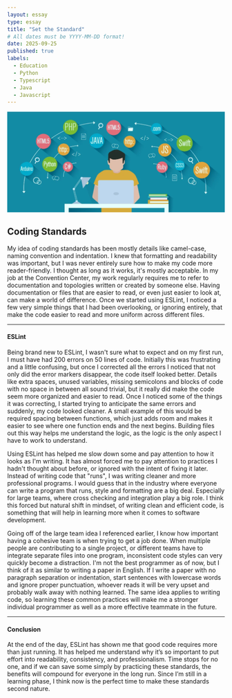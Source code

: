 ```yaml
---
layout: essay
type: essay
title: "Set the Standard"
# All dates must be YYYY-MM-DD format!
date: 2025-09-25
published: true
labels:
  - Education
  - Python
  - Typescript
  - Java
  - Javascript
---
```



<div class="essay-page">
  <img src="../img/essays/codingStandards.webp" class="essay-header-img" alt="coding">
</div>

<div class="text-center">
  <h2> Coding Standards </h2>
</div>

My idea of coding standards has been mostly details like camel-case, naming convention and indentation. I knew that formatting and readability was important, but I was never entirely sure how to make my code more reader-friendly. I thought as long as it works, it's mostly acceptable. In my job at the Convention Center, my work regularly requires me to refer to documentation and topologies written or created by someone else. Having documentation or files that are easier to read, or even just easier to look at, can make a world of difference. Once we started using ESLint, I noticed a few very simple things that I had been overlooking, or ignoring entirely, that make the code easier to read and more uniform across different files.

---

<div class="text-center">
  <h4> ESLint </h4>
</div>

Being brand new to ESLint, I wasn't sure what to expect and on my first run, I must have had 200 errors on 50 lines of code. Initially this was frustrating and a little confusing, but once I corrected all the errors I noticed that not only did the error markers disappear, the code itself looked better. Details like extra spaces, unused variables, missing semicolons and blocks of code with no space in between all sound trivial, but it really did make the code seem more organized and easier to read. Once I noticed some of the things it was correcting, I started trying to anticipate the same errors and suddenly, my code looked cleaner. A small example of this would be required spacing between functions, which just adds room and makes it easier to see where one function ends and the next begins. Building files out this way helps me understand the logic, as the logic is the only aspect I have to work to understand.

Using ESLint has helped me slow down some and pay attention to how it looks as I'm writing. It has almost forced me to pay attention to practices I hadn't thought about before, or ignored with the intent of fixing it later. Instead of writing code that "runs", I was writing cleaner and more professional programs. I would guess that in the industry where everyone can write a program that runs, style and formatting are a big deal. Especially for large teams, where cross checking and integration play a big role. I think this forced but natural shift in mindset, of writing clean and efficient code, is something that will help in learning more when it comes to software development.

Going off of the large team idea I referenced earlier, I know how important having a cohesive team is when trying to get a job done. When multiple people are contributing to a single project, or different teams have to integrate separate files into one program, inconsistent code styles can very quickly become a distraction. I'm not the best programmer as of now, but I think of it as similar to writing a paper in English. If I write a paper with no paragraph separation or indentation, start sentences with lowercase words and ignore proper punctuation, whoever reads it will be very upset and probably walk away with nothing learned. The same idea applies to writing code, so learning these common practices will make me a stronger individual programmer as well as a more effective teammate in the future.

---

<div class="text-center">
  <h4> Conclusion </h4>
</div>

At the end of the day, ESLint has shown me that good code requires more than just running. It has helped me understand why it’s so important to put effort into readability, consistency, and professionalism. Time stops for no one, and if we can save some simply by practicing these standards, the benefits will compound for everyone in the long run. Since I’m still in a learning phase, I think now is the perfect time to make these standards second nature.
